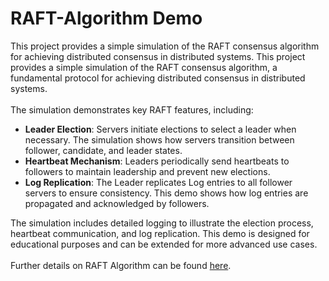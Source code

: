 # RAFT-Algorithm Demo
This project provides a simple simulation of the RAFT consensus algorithm for achieving distributed consensus in distributed systems.
This project provides a simple simulation of the RAFT consensus algorithm, a fundamental protocol for achieving distributed consensus in distributed systems. <br><br>
The simulation demonstrates key RAFT features, including:

- **Leader Election**: Servers initiate elections to select a leader when necessary. The simulation shows how servers transition between follower, candidate, and leader states.
- **Heartbeat Mechanism**: Leaders periodically send heartbeats to followers to maintain leadership and prevent new elections.
- **Log Replication**: The Leader replicates Log entries to all follower servers to ensure consistency. This demo shows how log entries are propagated and acknowledged by followers.

The simulation includes detailed logging to illustrate the election process, heartbeat communication, and log replication. This demo is designed for educational purposes and can be extended for more advanced use cases.<br><br>
Further details on RAFT Algorithm can be found [here]().
